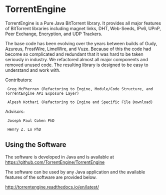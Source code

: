 TorrentEngine
===============

TorrentEngine is a Pure Java BitTorrent library.  It provides all major features of BitTorrent libraries including magnet links, DHT, Web-Seeds, IPv6, UPnP, Peer Exchange, Encryption, and UDP Trackers. 

The base code has been evolving over the years between builds of Gudy, Azureus, FrostWire, LimeWire, and Vuze. Because of this the code had become so complicated and redundant that it was hard to be taken seriously in industry. We refactored almost all major components and removed unused code. The resulting library is designed to be easy to understand and work with.

Contributors:
     
     Greg McPherran (Refactoring to Engine, Module/Code Structure, and TorrentEngine API Exposure Layer)
     
     Alpesh Kothari (Refactoring to Engine and Specific File Download)

Advisors:

     Joseph Paul Cohen PhD
     
     Henry Z. Lo PhD
     
     

Using the Software
------------------

The software is developed in Java and is available at <https://github.com/TorrentEngine/TorrentEngine>

The software can be used by any Java application and the available features of the software are provided below.

<http://torrentengine.readthedocs.io/en/latest/>
